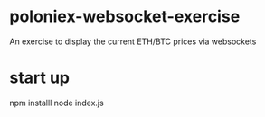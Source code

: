 # poloniex-websocket-exercise
An exercise to display the current ETH/BTC prices via websockets

# start up
npm installl
node index.js
